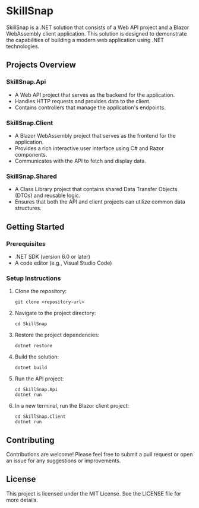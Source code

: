 # SkillSnap

SkillSnap is a .NET solution that consists of a Web API project and a Blazor WebAssembly client application. This solution is designed to demonstrate the capabilities of building a modern web application using .NET technologies.

## Projects Overview

### SkillSnap.Api
- A Web API project that serves as the backend for the application.
- Handles HTTP requests and provides data to the client.
- Contains controllers that manage the application's endpoints.

### SkillSnap.Client
- A Blazor WebAssembly project that serves as the frontend for the application.
- Provides a rich interactive user interface using C# and Razor components.
- Communicates with the API to fetch and display data.

### SkillSnap.Shared
- A Class Library project that contains shared Data Transfer Objects (DTOs) and reusable logic.
- Ensures that both the API and client projects can utilize common data structures.

## Getting Started

### Prerequisites
- .NET SDK (version 6.0 or later)
- A code editor (e.g., Visual Studio Code)

### Setup Instructions
1. Clone the repository:
   ```
   git clone <repository-url>
   ```
2. Navigate to the project directory:
   ```
   cd SkillSnap
   ```
3. Restore the project dependencies:
   ```
   dotnet restore
   ```
4. Build the solution:
   ```
   dotnet build
   ```
5. Run the API project:
   ```
   cd SkillSnap.Api
   dotnet run
   ```
6. In a new terminal, run the Blazor client project:
   ```
   cd SkillSnap.Client
   dotnet run
   ```

## Contributing
Contributions are welcome! Please feel free to submit a pull request or open an issue for any suggestions or improvements.

## License
This project is licensed under the MIT License. See the LICENSE file for more details.